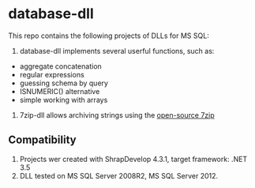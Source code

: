 database-dll
============

This repo contains the following projects of DLLs for MS SQL:

1. database-dll implements several userful functions, such as:
  * aggregate concatenation
  * regular expressions
  * guessing schema by query
  * ISNUMERIC() alternative
  * simple working with arrays
1. 7zip-dll allows archiving strings using the [open-source 7zip][7zip]

Compatibility
------------
1. Projects wer created with ShrapDevelop 4.3.1, target framework: .NET 3.5
1. DLL tested on MS SQL Server 2008R2, MS SQL Server 2012.

[7zip]: http://sevenzipsharp.codeplex.com/
